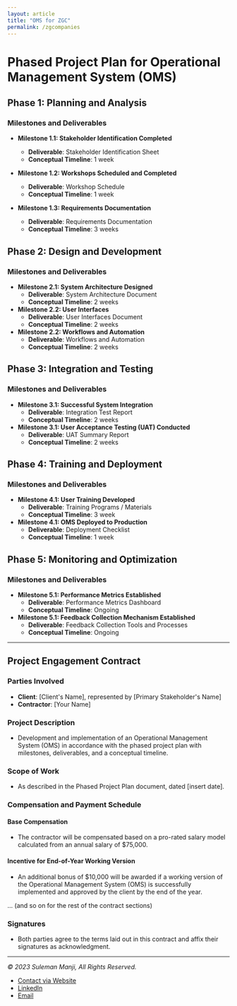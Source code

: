 ```yaml
---
layout: article
title: "OMS for ZGC"
permalink: /zgcompanies
---
```



# Phased Project Plan for Operational Management System (OMS)

## Phase 1: Planning and Analysis

### Milestones and Deliverables

- **Milestone 1.1: Stakeholder Identification Completed**
    - **Deliverable**: Stakeholder Identification Sheet
    - **Conceptual Timeline**: 1 week

- **Milestone 1.2: Workshops Scheduled and Completed**
    - **Deliverable**: Workshop Schedule
    - **Conceptual Timeline**: 1 week

- **Milestone 1.3: Requirements Documentation**
    - **Deliverable**: Requirements Documentation
    - **Conceptual Timeline**: 3 weeks

## Phase 2: Design and Development

### Milestones and Deliverables

- **Milestone 2.1: System Architecture Designed**
    - **Deliverable**: System Architecture Document
    - **Conceptual Timeline**: 2 weeks
- **Milestone 2.2: User Interfaces**
    - **Deliverable**: User Interfaces Document 
    - **Conceptual Timeline**: 2 weeks
- **Milestone 2.2: Workflows and Automation**
    - **Deliverable**: Workflows and Automation 
    - **Conceptual Timeline**: 2 weeks
    


## Phase 3: Integration and Testing

### Milestones and Deliverables

- **Milestone 3.1: Successful System Integration**
    - **Deliverable**: Integration Test Report
    - **Conceptual Timeline**: 2 weeks
- **Milestone 3.1: User Acceptance Testing (UAT) Conducted**
    - **Deliverable**: UAT Summary Report
    - **Conceptual Timeline**: 2 weeks


## Phase 4: Training and Deployment

### Milestones and Deliverables

- **Milestone 4.1: User Training Developed**
    - **Deliverable**: Training Programs / Materials
    - **Conceptual Timeline**: 3 week
- **Milestone 4.1: OMS Deployed to Production**
    - **Deliverable**: Deployment Checklist
    - **Conceptual Timeline**: 1 week

## Phase 5: Monitoring and Optimization

### Milestones and Deliverables

- **Milestone 5.1: Performance Metrics Established**
    - **Deliverable**: Performance Metrics Dashboard
    - **Conceptual Timeline**: Ongoing
- **Milestone 5.1: Feedback Collection Mechanism Established**
    - **Deliverable**: Feedback Collection Tools and Processes
    - **Conceptual Timeline**: Ongoing


---

## Project Engagement Contract

### Parties Involved

- **Client**: [Client's Name], represented by [Primary Stakeholder's Name]
- **Contractor**: [Your Name]

### Project Description

- Development and implementation of an Operational Management System (OMS) in accordance with the phased project plan with milestones, deliverables, and a conceptual timeline.

### Scope of Work

- As described in the Phased Project Plan document, dated [insert date].

### Compensation and Payment Schedule

#### Base Compensation

- The contractor will be compensated based on a pro-rated salary model calculated from an annual salary of $75,000.

#### Incentive for End-of-Year Working Version

- An additional bonus of $10,000 will be awarded if a working version of the Operational Management System (OMS) is successfully implemented and approved by the client by the end of the year.

... (and so on for the rest of the contract sections)

### Signatures

- Both parties agree to the terms laid out in this contract and affix their signatures as acknowledgment.


---
*© 2023 Suleman Manji, All Rights Reserved.*
* [Contact via Website](https://www.sulemanji.com)
* [LinkedIn](https://www.linkedin.com/in/sulemanmanji/)
* [Email](mailto:ssmanji89@gmail.com)

